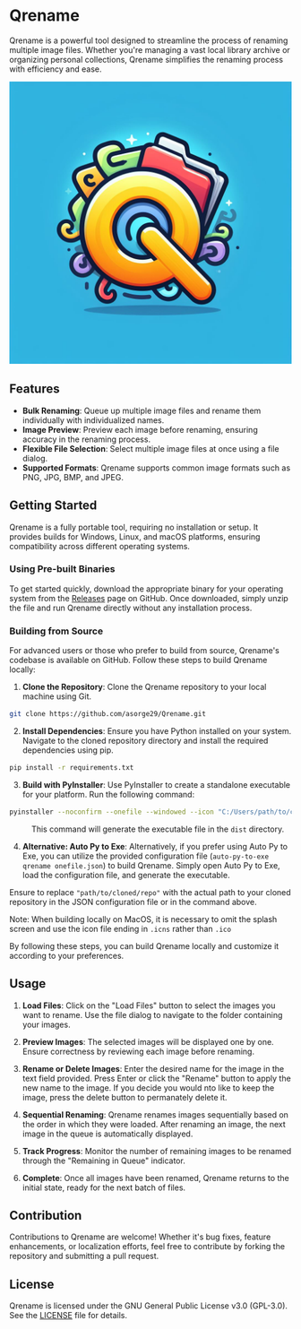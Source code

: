 # Qrename

Qrename is a powerful tool designed to streamline the process of renaming multiple image files. Whether you're managing a vast local library archive or organizing personal collections, Qrename simplifies the renaming process with efficiency and ease.

![Qrename Logo](Qrename_Logo.jpeg)

## Features

- **Bulk Renaming**: Queue up multiple image files and rename them individually with individualized names.
- **Image Preview**: Preview each image before renaming, ensuring accuracy in the renaming process.
- **Flexible File Selection**: Select multiple image files at once using a file dialog.
- **Supported Formats**: Qrename supports common image formats such as PNG, JPG, BMP, and JPEG.

## Getting Started

Qrename is a fully portable tool, requiring no installation or setup. It provides builds for Windows, Linux, and macOS platforms, ensuring compatibility across different operating systems.

### Using Pre-built Binaries

To get started quickly, download the appropriate binary for your operating system from the [Releases](https://github.com/asorge29/Qrename/releases) page on GitHub. Once downloaded, simply unzip the file and run Qrename directly without any installation process.

### Building from Source

For advanced users or those who prefer to build from source, Qrename's codebase is available on GitHub. Follow these steps to build Qrename locally:

1. **Clone the Repository**: Clone the Qrename repository to your local machine using Git.

```bash
git clone https://github.com/asorge29/Qrename.git
```

2. **Install Dependencies**: Ensure you have Python installed on your system. Navigate to the cloned repository directory and install the required dependencies using pip.

```bash
pip install -r requirements.txt
```


3. **Build with PyInstaller**: Use PyInstaller to create a standalone executable for your platform. Run the following command:

```bash
pyinstaller --noconfirm --onefile --windowed --icon "C:/Users/path/to/cloned/repo/Qrename/qrename_logo_icon.ico" --splash "C:/Users/path/to/cloned/repo/Qrename/Qrename_Logo.jpeg" --add-data "C:/Users/path/to/cloned/repo/Qrename/Qrename_Logo.jpeg;."  "C:/Users/path/to/cloned/repo/Qrename/Qrename.py"
```

&nbsp;&nbsp;&nbsp;&nbsp;&nbsp;&nbsp;&nbsp;&nbsp;&nbsp;&nbsp;This command will generate the executable file in the `dist` directory.

4. **Alternative: Auto Py to Exe**: Alternatively, if you prefer using Auto Py to Exe, you can utilize the provided configuration file (`auto-py-to-exe qrename onefile.json`) to build Qrename. Simply open Auto Py to Exe, load the configuration file, and generate the executable.

Ensure to replace `"path/to/cloned/repo"` with the actual path to your cloned repository in the JSON configuration file or in the command above.

Note: When building locally on MacOS, it is necessary to omit the splash screen and use the icon file ending in `.icns` rather than `.ico`

By following these steps, you can build Qrename locally and customize it according to your preferences.

## Usage

1. **Load Files**: Click on the "Load Files" button to select the images you want to rename. Use the file dialog to navigate to the folder containing your images.

2. **Preview Images**: The selected images will be displayed one by one. Ensure correctness by reviewing each image before renaming.

3. **Rename or Delete Images**: Enter the desired name for the image in the text field provided. Press Enter or click the "Rename" button to apply the new name to the image. If you decide you would nto like to keep the image, press the delete button to permanately delete it.

4. **Sequential Renaming**: Qrename renames images sequentially based on the order in which they were loaded. After renaming an image, the next image in the queue is automatically displayed.

5. **Track Progress**: Monitor the number of remaining images to be renamed through the "Remaining in Queue" indicator.

6. **Complete**: Once all images have been renamed, Qrename returns to the initial state, ready for the next batch of files.

## Contribution

Contributions to Qrename are welcome! Whether it's bug fixes, feature enhancements, or localization efforts, feel free to contribute by forking the repository and submitting a pull request.

## License

Qrename is licensed under the GNU General Public License v3.0 (GPL-3.0). See the [LICENSE](LICENSE) file for details.